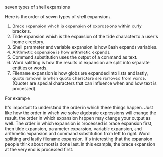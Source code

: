 seven types of shell expansions

Here is the order of seven types of shell expansions.
1. Brace expansion which is expansion of expressions within curly brackets. 
2. Tilde expansion which is the expansion of the tilde character to a user's home directory. 
3. Shell parameter and variable expansion is how Bash expands variables. 
4. Arithmetic expansion is how arithmetic expands. 
5. Command substitution uses the output of a command as text. 
6. Word splitting is how the results of expansion are split into separate entities or words. 
7. Filename expansion is how globs are expanded into lists and lastly, quote removal is when quote characters are removed from words. (Quotes are special characters that can influence when and how text is processed).

For example 
 
 It's important to understand the order in which these things happen. Just like how the order in which we solve algebraic expressions will change the result, the order in which expansion happen may change your output as well. The order in which expansion is processed is brace expansion first, then tilde expansion, parameter expansion, variable expansion, and arithmetic expansion and command substitution from left to right. Word splitting and lastly filename expansion. It's interesting that the expansion people think about most is done last. In this example, the brace expansion at the very end is processed first.

